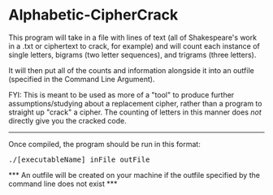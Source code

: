 # Alphabetic-CipherCrack
This program will take in a file with lines of text (all of Shakespeare's work in a .txt or ciphertext to crack, for example) and will count each instance of single letters, bigrams (two letter sequences), and trigrams (three letters).

It will then put all of the counts and information alongside it into an outfile (specified in the Command Line Argument).

FYI: This is meant to be used as more of a "tool" to produce further assumptions/studying about a replacement cipher, rather than a program to straight up "crack" a cipher.
The counting of letters in this manner does *not* directly give you the cracked code.
________________________
Once compiled, the program should be run in this format:<pre>
./[executableName] inFile outFile
</pre>

*** An outfile will be created on your machine if the outfile specified by the command line does not exist ***
